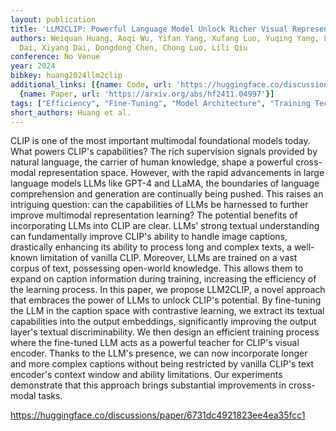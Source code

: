 ```yaml
---
layout: publication
title: 'LLM2CLIP: Powerful Language Model Unlock Richer Visual Representation'
authors: Weiquan Huang, Aoqi Wu, Yifan Yang, Xufang Luo, Yuqing Yang, Liang Hu, Qi
  Dai, Xiyang Dai, Dongdong Chen, Chong Luo, Lili Qiu
conference: No Venue
year: 2024
bibkey: huang2024llm2clip
additional_links: [{name: Code, url: 'https://huggingface.co/discussions/paper/6731dc4921823ee4ea35fcc1'},
  {name: Paper, url: 'https://arxiv.org/abs/hf2411.04997'}]
tags: ["Efficiency", "Fine-Tuning", "Model Architecture", "Training Techniques"]
short_authors: Huang et al.
---
```

CLIP is one of the most important multimodal foundational models today. What powers CLIP's capabilities? The rich supervision signals provided by natural language, the carrier of human knowledge, shape a powerful cross-modal representation space. However, with the rapid advancements in large language models LLMs like GPT-4 and LLaMA, the boundaries of language comprehension and generation are continually being pushed. This raises an intriguing question: can the capabilities of LLMs be harnessed to further improve multimodal representation learning? The potential benefits of incorporating LLMs into CLIP are clear. LLMs' strong textual understanding can fundamentally improve CLIP's ability to handle image captions, drastically enhancing its ability to process long and complex texts, a well-known limitation of vanilla CLIP. Moreover, LLMs are trained on a vast corpus of text, possessing open-world knowledge. This allows them to expand on caption information during training, increasing the efficiency of the learning process. In this paper, we propose LLM2CLIP, a novel approach that embraces the power of LLMs to unlock CLIP's potential. By fine-tuning the LLM in the caption space with contrastive learning, we extract its textual capabilities into the output embeddings, significantly improving the output layer's textual discriminability. We then design an efficient training process where the fine-tuned LLM acts as a powerful teacher for CLIP's visual encoder. Thanks to the LLM's presence, we can now incorporate longer and more complex captions without being restricted by vanilla CLIP's text encoder's context window and ability limitations. Our experiments demonstrate that this approach brings substantial improvements in cross-modal tasks.

https://huggingface.co/discussions/paper/6731dc4921823ee4ea35fcc1